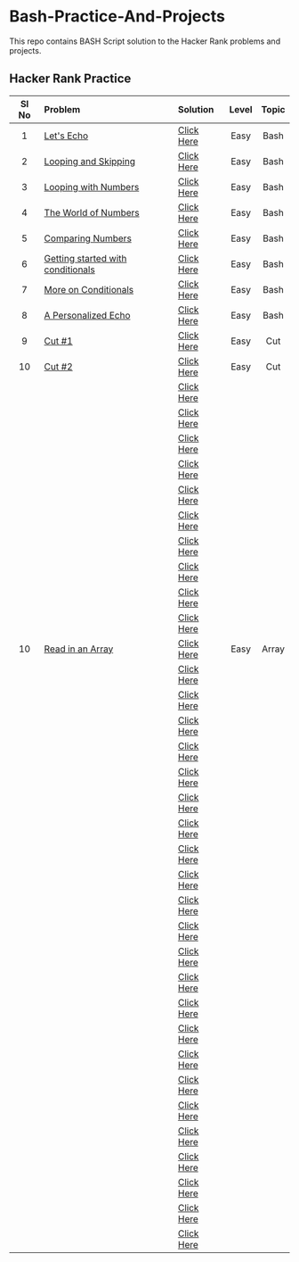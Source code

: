 # Bash-Practice-And-Projects
This repo contains BASH Script solution to the Hacker Rank problems and projects.

## Hacker Rank Practice

|Sl No | Problem | Solution | Level | Topic |
|:-------:|:-------|:-------|:-----:|:-----:|
|1|[Let's Echo]()|[Click Here](/problems/01-lets-echo.md)|Easy|Bash|
|2|[Looping and Skipping](https://www.hackerrank.com/challenges/bash-tutorials---looping-and-skipping/problem?isFullScreen=true)|[Click Here](./problems/02-looping-and-skipping.md)|Easy|Bash|
|3|[Looping with Numbers](https://www.hackerrank.com/challenges/bash-tutorials---looping-with-numbers/problem?isFullScreen=true)|[Click Here](./problems/03-looping-with-numbers.md)|Easy|Bash|
|4|[The World of Numbers](https://www.hackerrank.com/challenges/bash-tutorials---the-world-of-numbers/problem?isFullScreen=true)|[Click Here](./problems/04-world-of-numbers.md)|Easy|Bash|
|5|[Comparing Numbers](https://www.hackerrank.com/challenges/bash-tutorials---comparing-numbers/problem?isFullScreen=true)|[Click Here](./problems/05-comparing-numbers.md)|Easy|Bash|
|6|[Getting started with conditionals](https://www.hackerrank.com/challenges/bash-tutorials---getting-started-with-conditionals/problem?isFullScreen=true)|[Click Here](./problems/06-getting-started-with-conditionals.md)|Easy|Bash|
|7|[More on Conditionals](https://www.hackerrank.com/challenges/bash-tutorials---more-on-conditionals/problem?isFullScreen=true)|[Click Here](./problems/07-more-on-conditionals.md)|Easy|Bash|
|8|[A Personalized Echo](https://www.hackerrank.com/challenges/bash-tutorials---a-personalized-echo/problem?isFullScreen=true)|[Click Here](./problems/08-a-personalized-echo.md)|Easy|Bash|
|9|[Cut #1](https://www.hackerrank.com/challenges/text-processing-cut-1/problem?isFullScreen=true)|[Click Here](./problems/09-cut1.md)|Easy|Cut|
|10|[Cut #2](https://www.hackerrank.com/challenges/text-processing-cut-2/problem?isFullScreen=true)|[Click Here](./problems/10-cut2.md)|Easy|Cut|
||[]()|[Click Here]()|||
||[]()|[Click Here]()|||
||[]()|[Click Here]()|||
||[]()|[Click Here]()|||
||[]()|[Click Here]()|||
||[]()|[Click Here]()|||
||[]()|[Click Here]()|||
||[]()|[Click Here]()|||
||[]()|[Click Here]()|||
||[]()|[Click Here]()|||
|10|[Read in an Array](https://www.hackerrank.com/challenges/bash-tutorials-read-in-an-array/problem?isFullScreen=true)|[Click Here](./problems/10-read-in-an-array.md)|Easy|Array|
||[]()|[Click Here]()|||
||[]()|[Click Here]()|||
||[]()|[Click Here]()|||
||[]()|[Click Here]()|||
||[]()|[Click Here]()|||
||[]()|[Click Here]()|||
||[]()|[Click Here]()|||
||[]()|[Click Here]()|||
||[]()|[Click Here]()|||
||[]()|[Click Here]()|||
||[]()|[Click Here]()|||
||[]()|[Click Here]()|||
||[]()|[Click Here]()|||
||[]()|[Click Here]()|||
||[]()|[Click Here]()|||
||[]()|[Click Here]()|||
||[]()|[Click Here]()|||
||[]()|[Click Here]()|||
||[]()|[Click Here]()|||
||[]()|[Click Here]()|||
||[]()|[Click Here]()|||
||[]()|[Click Here]()|||
||[]()|[Click Here]()|||

